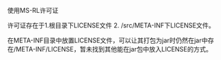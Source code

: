 使用MS-RL许可证

许可证存在于1.根目录下LICENSE文件 2. /src/META-INF下LICENSE文件。

在META-INF目录中放置LICENSE文件，可以让其打包为jar时仍然在jar中存在/META-INF/LICENSE，暂未找到其他能在jar包中放入LICENSE的方式。